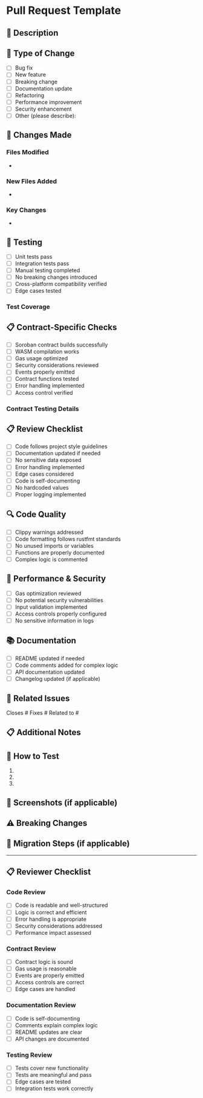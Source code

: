 # Pull Request Template

## 📝 Description
<!-- Provide a brief description of the changes made in this PR -->

## 🎯 Type of Change
- [ ] Bug fix
- [ ] New feature
- [ ] Breaking change
- [ ] Documentation update
- [ ] Refactoring
- [ ] Performance improvement
- [ ] Security enhancement
- [ ] Other (please describe):

## 🔧 Changes Made
<!-- List specific changes, files modified, and new functionality added -->

### Files Modified
- 

### New Files Added
- 

### Key Changes
- 

## 🧪 Testing
- [ ] Unit tests pass
- [ ] Integration tests pass
- [ ] Manual testing completed
- [ ] No breaking changes introduced
- [ ] Cross-platform compatibility verified
- [ ] Edge cases tested

### Test Coverage
<!-- Describe what was tested and how -->

## 📋 Contract-Specific Checks
- [ ] Soroban contract builds successfully
- [ ] WASM compilation works
- [ ] Gas usage optimized
- [ ] Security considerations reviewed
- [ ] Events properly emitted
- [ ] Contract functions tested
- [ ] Error handling implemented
- [ ] Access control verified

### Contract Testing Details
<!-- Describe any specific contract testing performed -->

## 📋 Review Checklist
- [ ] Code follows project style guidelines
- [ ] Documentation updated if needed
- [ ] No sensitive data exposed
- [ ] Error handling implemented
- [ ] Edge cases considered
- [ ] Code is self-documenting
- [ ] No hardcoded values
- [ ] Proper logging implemented

## 🔍 Code Quality
- [ ] Clippy warnings addressed
- [ ] Code formatting follows rustfmt standards
- [ ] No unused imports or variables
- [ ] Functions are properly documented
- [ ] Complex logic is commented

## 🚀 Performance & Security
- [ ] Gas optimization reviewed
- [ ] No potential security vulnerabilities
- [ ] Input validation implemented
- [ ] Access controls properly configured
- [ ] No sensitive information in logs

## 📚 Documentation
- [ ] README updated if needed
- [ ] Code comments added for complex logic
- [ ] API documentation updated
- [ ] Changelog updated (if applicable)

## 🔗 Related Issues
<!-- Link to any related issues -->
Closes #
Fixes #
Related to #

## 📋 Additional Notes
<!-- Any additional information that reviewers should know -->

## 🧪 How to Test
<!-- Provide step-by-step instructions for testing this PR -->

1. 
2. 
3. 

## 📸 Screenshots (if applicable)
<!-- Add screenshots for UI changes -->

## ⚠️ Breaking Changes
<!-- List any breaking changes and migration steps -->

## 🔄 Migration Steps (if applicable)
<!-- Provide migration steps for breaking changes -->

---

## 📋 Reviewer Checklist
<!-- For reviewers to check off -->

### Code Review
- [ ] Code is readable and well-structured
- [ ] Logic is correct and efficient
- [ ] Error handling is appropriate
- [ ] Security considerations addressed
- [ ] Performance impact assessed

### Contract Review
- [ ] Contract logic is sound
- [ ] Gas usage is reasonable
- [ ] Events are properly emitted
- [ ] Access controls are correct
- [ ] Edge cases are handled

### Documentation Review
- [ ] Code is self-documenting
- [ ] Comments explain complex logic
- [ ] README updates are clear
- [ ] API changes are documented

### Testing Review
- [ ] Tests cover new functionality
- [ ] Tests are meaningful and pass
- [ ] Edge cases are tested
- [ ] Integration tests work correctly